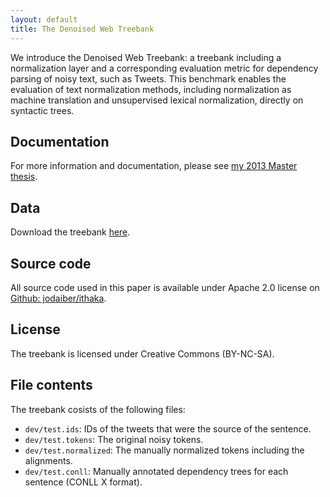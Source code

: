 ```yaml
---
layout: default
title: The Denoised Web Treebank
---
```


We introduce the Denoised Web Treebank: a treebank including a normalization layer and a corresponding evaluation metric for dependency parsing of noisy text, such as Tweets. This benchmark enables the evaluation of text normalization methods, including normalization as machine translation and unsupervised lexical normalization, directly on syntactic trees.

## Documentation

For more information and documentation, please see [my 2013 Master thesis](http://jodaiber.github.io/doc/msc_thesis.pdf).

## Data

Download the treebank [here](http://jodaiber.github.io/data/denoised_web_treebank.tar.gz).

## Source code

All source code used in this paper is available under Apache 2.0 license on [Github: jodaiber/ithaka](https://github.com/jodaiber/ithaka).

## License

The treebank is licensed under Creative Commons (BY-NC-SA).

## File contents

The treebank cosists of the following files:

- `dev/test.ids`: IDs of the tweets that were the source of the sentence.
- `dev/test.tokens`: The original noisy tokens.
- `dev/test.normalized`: The manually normalized tokens including the alignments.
- `dev/test.conll`: Manually annotated dependency trees for each sentence (CONLL X format).
